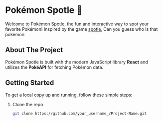 # Pokémon Spotle 🌟

Welcome to Pokémon Spotle, the fun and interactive way to spot your favorite Pokémon! Inspired by the game [spotle](https://spotle.io/), Can you guess who is that pokemon

## About The Project

Pokémon Spotle is built with the modern JavaScript library **React** and utilizes the **PokéAPI** for fetching Pokémon data.

## Getting Started

To get a local copy up and running, follow these simple steps:

1. Clone the repo
   ```sh
   git clone https://github.com/your_username_/Project-Name.git
